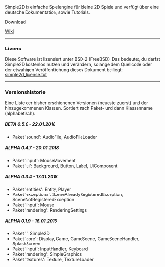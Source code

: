 Simple2D is einfache Spielengine für kleine 2D Spiele und verfügt über eine deutsche Dokumentation, sowie Tutorials.

[Download](https://github.com/DesertCookie/Simple2D/releases)

[Wiki](https://github.com/DesertCookie/Simple2D/wiki)

___

### Lizens

Diese Software ist lizensiert unter BSD-2 (FreeBSD).
Das bedeutet, du darfst Simple2D kostenlos nutzen und verändern, solange dem Quellcode oder der etwahigen Veröffentlichung dieses Dokument beiliegt: [simple2d_license.txt](/simple2d_license.txt)

___

### Versionshistorie

Eine Liste der bisher erschienenen Versionen (neueste zuerst) und der hinzugekommenen Klassen. Sortiert nach Paket- und dann Klassenname (alphabetisch).

##### BETA 0.5.0 - 22.01.2018
  * Paket 'sound': AudioFile, AudioFileLoader
##### ALPHA 0.4.7 - 20.01.2018
  * Paket 'input': MouseMovement
  * Paket 'ui': Background, Button, Label, UiComponent
##### ALPHA 0.3.4 - 17.01.2018
  * Paket 'entities': Entity, Player
  * Paket 'exceptions': SceneAlreadyRegisteredException, SceneNotRegisteredException
  * Paket 'input': Mouse
  * Paket 'rendering': RenderingSettings
##### ALPHA 0.1.9 - 16.01.2018
  * Paket '': Simple2D
  * Paket 'core': Display, Game, GameScene, GameSceneHandler, SplashScreen
  * Paket 'input': InputHandler, Keyboard
  * Paket 'rendering': SimpleGraphics
  * Paket 'textures': Texture, TextureLoader
